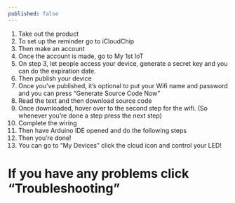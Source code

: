 ```yaml
---
published: false
---
```

1. Take out the product
2. To set up the reminder go to iCloudChip
3. Then make an account
4. Once the account is made, go to My 1st IoT 
5. On step 3, let people access your device, generate a secret key and you can do the expiration date.
6. Then publish your device
7. Once you’ve published, it’s optional to put your Wifi name and password and you can press “Generate Source Code Now”
8. Read the text and then download source code
9. Once downloaded, hover over to the second step for the wifi. (So whenever you’re done a step press the next step)
10. Complete the wiring
11. Then have Arduino IDE opened and do the following steps
12. Then you’re done!
13. You can go to “My Devices” click the cloud icon and control your LED!

# If you have any problems click “Troubleshooting”